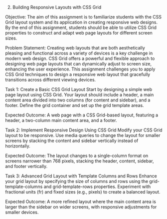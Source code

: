 2. Building Responsive Layouts with CSS Grid

Objective: The aim of this assignment is to familiarize students with the CSS Grid layout system and its application in creating responsive web designs. By the end of this assignment, students should be able to utilize CSS Grid properties to construct and adapt web page layouts for different screen sizes.

Problem Statement: Creating web layouts that are both aesthetically pleasing and functional across a variety of devices is a key challenge in modern web design. CSS Grid offers a powerful and flexible approach to designing web page layouts that can dynamically adjust to screen size, enhancing the user experience. This assignment challenges you to apply CSS Grid techniques to design a responsive web layout that gracefully transitions across different viewing devices.



Task 1: Create a Basic CSS Grid Layout Start by designing a simple web page layout using CSS Grid. Your layout should include a header, a main content area divided into two columns (for content and sidebar), and a footer. Define the grid container and set up the grid template areas.

Expected Outcome: A web page with a CSS Grid-based layout, featuring a header, a two-column main content area, and a footer.



Task 2: Implement Responsive Design Using CSS Grid Modify your CSS Grid layout to be responsive. Use media queries to change the layout for smaller screens by stacking the content and sidebar vertically instead of horizontally.

Expected Outcome: The layout changes to a single-column format on screens narrower than 768 pixels, stacking the header, content, sidebar, and footer vertically.



Task 3: Advanced Grid Layout with Template Columns and Rows Enhance your grid layout by specifying the size of columns and rows using the grid-template-columns and grid-template-rows properties. Experiment with fractional units (fr) and fixed sizes (e.g., pixels) to create a balanced layout.

Expected Outcome: A more refined layout where the main content area is larger than the sidebar on wider screens, with responsive adjustments for smaller devices. 